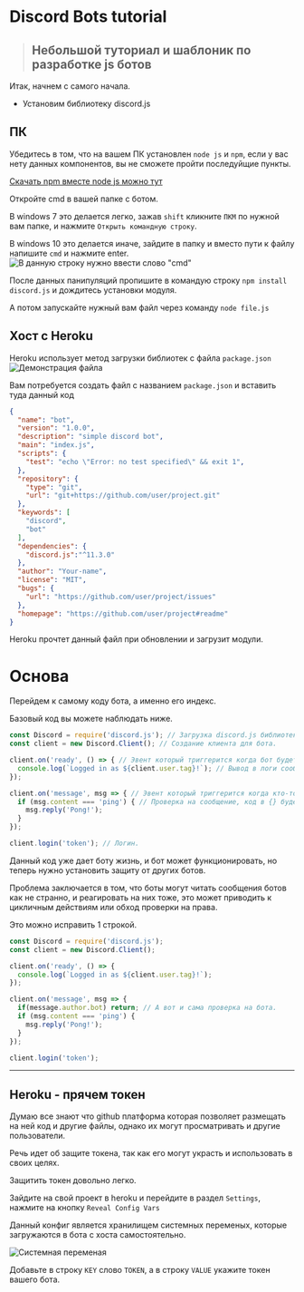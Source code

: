 # Discord Bots tutorial
> ## Небольшой туториал и шаблоник по разработке js ботов

Итак, начнем с самого начала.

* Установим библиотеку discord.js

## ПК

Убедитесь в том, что на вашем ПК установлен `node js` и `npm`, если у вас нету данных компонентов, вы не сможете пройти последуйщие пункты.

[Скачать npm вместе node js можно тут](https://www.npmjs.com/get-npm)


Откройте cmd в вашей папке с ботом.

В windows 7 это делается легко, зажав `shift` кликните `ПКМ` по нужной вам папке, и нажмите `Открыть командную строку`.

В windows 10 это делается иначе, зайдите в папку и вместо пути к файлу напишите `cmd` и нажмите enter.
![В данную строку нужно ввести слово "cmd"](https://xeval.ga/sc/e6ph3yd.png)

После данных панипуляций пропишите в командую строку `npm install discord.js` и дождитесь установки модуля.

А потом запускайте нужный вам файл через команду `node file.js`

## Хост с Heroku

Heroku использует метод загрузки библиотек с файла `package.json`
![Демонстрация файла](https://xeval.ga/sc/fmshttq.png)

Вам потребуется создать файл с названием `package.json` и вставить туда данный код

```json
{
  "name": "bot",
  "version": "1.0.0",
  "description": "simple discord bot",
  "main": "index.js",
  "scripts": {
    "test": "echo \"Error: no test specified\" && exit 1",
  },
  "repository": {
    "type": "git",
    "url": "git+https://github.com/user/project.git"
  },
  "keywords": [
    "discord",
    "bot"
  ],
  "dependencies": {
    "discord.js":"^11.3.0"
  },
  "author": "Your-name",
  "license": "MIT",
  "bugs": {
    "url": "https://github.com/user/project/issues"
  },
  "homepage": "https://github.com/user/project#readme"
}
```

Heroku прочтет данный файл при обновлении и загрузит модули.

# Основа

Перейдем к самому коду бота, а именно его индекс.

Базовый код вы можете наблюдать ниже.

```js
const Discord = require('discord.js'); // Загрузка discord.js библиотеки.
const client = new Discord.Client(); // Создание клиента для бота.

client.on('ready', () => { // Эвент который триггерится когда бот будет запущен.
  console.log(`Logged in as ${client.user.tag}!`); // Вывод в логи сообщения о том что бот был запущен.
});

client.on('message', msg => { // Эвент который триггерится когда кто-то отправит сообщение.
  if (msg.content === 'ping') { // Проверка на сообщение, код в {} будет выполнен если бот заметит сообщение 'ping'
    msg.reply('Pong!'); 
  }
});

client.login('token'); // Логин.
```

Данный код уже дает боту жизнь, и бот может функционировать, но теперь нужно установить защиту от других ботов.

Проблема заключается в том, что боты могут читать сообщения ботов как не странно, и реагировать на них тоже, это может приводить к цикличным действиям или обход проверки на права.

Это можно исправить 1 строкой.

```js
const Discord = require('discord.js');
const client = new Discord.Client();

client.on('ready', () => {
  console.log(`Logged in as ${client.user.tag}!`);
});

client.on('message', msg => {
  if(message.author.bot) return; // А вот и сама проверка на бота.
  if (msg.content === 'ping') {
    msg.reply('Pong!');
  }
});

client.login('token');
```

---- 

## Heroku - прячем токен

Думаю все знают что github платформа которая позволяет размещать на ней код и другие файлы, однако их могут просматривать и другие пользователи.

Речь идет об защите токена, так как его могут украсть и использовать в своих целях.

Защитить токен довольно легко.

Зайдите на свой проект в heroku и перейдите в раздел `Settings`, нажмите на кнопку `Reveal Config Vars`

Данный конфиг является хранилищем системных переменых, которые загружаются в бота с хоста самостоятельно.

![Системная переменая](https://xeval.ga/sc/1p7y8nd.png)

Добавьте в строку `KEY` слово `TOKEN`, а в строку `VALUE` укажите токен вашего бота.

